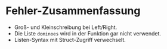 # Fehler-Zusammenfassung

- Groß- und Kleinschreibung bei Left/Right.
- Die Liste `dominoes` wird in der Funktion gar nicht verwendet.
- Listen-Syntax mit Struct-Zugriff verwechselt.
